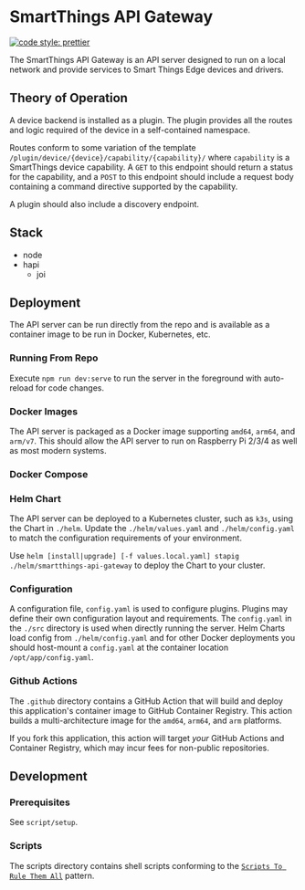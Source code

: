 # SmartThings API Gateway
[![code style: prettier](https://img.shields.io/badge/code_style-prettier-ff69b4.svg?style=flat-square)](https://github.com/prettier/prettier)

The SmartThings API Gateway is an API server designed to run on a local network and provide services to Smart Things Edge devices and drivers.

## Theory of Operation

A device backend is installed as a plugin. The plugin provides all the routes and logic required of the device in a self-contained namespace.

Routes conform to some variation of the template `/plugin/device/{device}/capability/{capability}/` where `capability` is a SmartThings device capability. A `GET` to this endpoint should return a status for the capability, and a `POST` to this endpoint should include a request body containing a command directive supported by the capability.

A plugin should also include a discovery endpoint.

## Stack

- node
- hapi
  - joi

## Deployment

The API server can be run directly from the repo and is available as a container image to be run in Docker, Kubernetes, etc.

### Running From Repo

Execute `npm run dev:serve` to run the server in the foreground with auto-reload for code changes.

### Docker Images

The API server is packaged as a Docker image supporting `amd64`, `arm64`, and `arm/v7`. This should allow the API server to run on Raspberry Pi 2/3/4 as well as most modern systems.

### Docker Compose


### Helm Chart

The API server can be deployed to a Kubernetes cluster, such as `k3s`, using the Chart in `./helm`. Update the `./helm/values.yaml` and `./helm/config.yaml` to match the configuration requirements of your environment.

Use `helm [install|upgrade] [-f values.local.yaml] stapig ./helm/smartthings-api-gateway` to deploy the Chart to your cluster.

### Configuration

A configuration file, `config.yaml` is used to configure plugins. Plugins may define their own configuration layout and requirements. The `config.yaml` in the `./src` directory is used when directly running the server. Helm Charts load config from `./helm/config.yaml` and for other Docker deployments you should host-mount a `config.yaml` at the container location `/opt/app/config.yaml`.

### Github Actions

The `.github` directory contains a GitHub Action that will build and deploy this application's container image to GitHub Container Registry. This action builds a multi-architecture image for the `amd64`, `arm64`, and `arm` platforms.

If you fork this application, this action will target *your* GitHub Actions and Container Registry, which may incur fees for non-public repositories.

## Development

### Prerequisites

See `script/setup`.

### Scripts

The scripts directory contains shell scripts conforming to the [`Scripts To Rule Them All`](https://github.com/github/scripts-to-rule-them-all) pattern.
